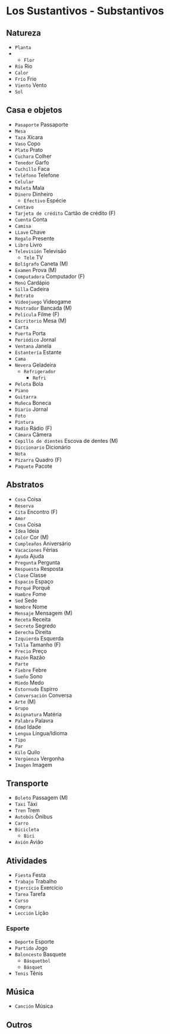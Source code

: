 # Los Sustantivos - Substantivos

## Natureza

-   `Planta`
-   -   `Flor`
-   `Río` Rio
-   `Calor`
-   `Frío` Frio
-   `Viento` Vento
-   `Sol`

## Casa e objetos

-   `Pasaporte` Passaporte
-   `Mesa`
-   `Taza` Xícara
-   `Vaso` Copo
-   `Plato` Prato
-   `Cuchara` Colher
-   `Tenedor` Garfo
-   `Cuchillo` Faca
-   `Teléfono` Telefone
-   `Celular`
-   `Maleta` Mala
-   `Dinero` Dinheiro
    -   `Efectivo` Espécie
-   `Centavo`
-   `Tarjeta de crédito` Cartão de crédito (F)
-   `Cuenta` Conta
-   `Camisa`
-   `LLave` Chave
-   `Regalo` Presente
-   `Libro` Livro
-   `Televisión` Televisão
    -   `Tele` TV
-   `Bolígrafo` Caneta (M)
-   `Examen` Prova (M)
-   `Computadora` Computador (F)
-   `Menú` Cardápio
-   `Silla` Cadeira
-   `Retrato`
-   `Videojuego` Videogame
-   `Mostrador` Bancada (M)
-   `Película` Filme (F)
-   `Escritorio` Mesa (M)
-   `Carta`
-   `Puerta` Porta
-   `Periódico` Jornal
-   `Ventana` Janela
-   `Estantería` Estante
-   `Cama`
-   `Nevera` Geladeira
    -   `Refrigerador`
        -   `Refri`
-   `Pelota` Bola
-   `Piano`
-   `Guitarra`
-   `Muñeca` Boneca
-   `Diario` Jornal
-   `Foto`
-   `Pintura`
-   `Radio` Rádio (F)
-   `Cámara` Câmera
-   `Cepillo de dientes` Escova de dentes (M)
-   `Diccionario` Dicionário
-   `Nota`
-   `Pizarra` Quadro (F)
-   `Paquete` Pacote

## Abstratos

-   `Cosa` Coisa
-   `Reserva`
-   `Cita` Encontro (F)
-   `Amor`
-   `Cosa` Coisa
-   `Idea` Ideia
-   `Color` Cor (M)
-   `Cumpleaños` Aniversário
-   `Vacaciones` Férias
-   `Ayuda` Ajuda
-   `Pregunta` Pergunta
-   `Respuesta` Resposta
-   `Clase` Classe
-   `Espacio` Espaço
-   `Porqué` Porquê
-   `Hambre` Fome
-   `Sed` Sede
-   `Nombre` Nome
-   `Mensaje` Mensagem (M)
-   `Receta` Receita
-   `Secreto` Segredo
-   `Derecha` Direita
-   `Izquierda` Esquerda
-   `Talla` Tamanho (F)
-   `Precio` Preço
-   `Razón` Razão
-   `Parte`
-   `Fiebre` Febre
-   `Sueño` Sono
-   `Miedo` Medo
-   `Estornudo` Espirro
-   `Conversación` Conversa
-   `Arte` (M)
-   `Grupo`
-   `Asignatura` Matéria
-   `Palabra` Palavra
-   `Edad` Idade
-   `Lengua` Língua/Idioma
-   `Tipo`
-   `Par`
-   `Kilo` Quilo
-   `Vergüenza` Vergonha
-   `Imagen` Imagem

## Transporte

-   `Boleto` Passagem (M)
-   `Taxi` Táxi
-   `Tren` Trem
-   `Autobús` Ônibus
-   `Carro`
-   `Bicicleta`
    -   `Bici`
-   `Avión` Avião

## Atividades

-   `Fiesta` Festa
-   `Trabajo` Trabalho
-   `Ejercicio` Exercício
-   `Tarea` Tarefa
-   `Curso`
-   `Compra`
-   `Lección` Lição

### Esporte

-   `Deporte` Esporte
-   `Partido` Jogo
-   `Baloncesto` Basquete
    -   `Básquetbol`
    -   `Básquet`
-   `Tenis` Tênis

## Música

-   `Canción` Música

## Outros
